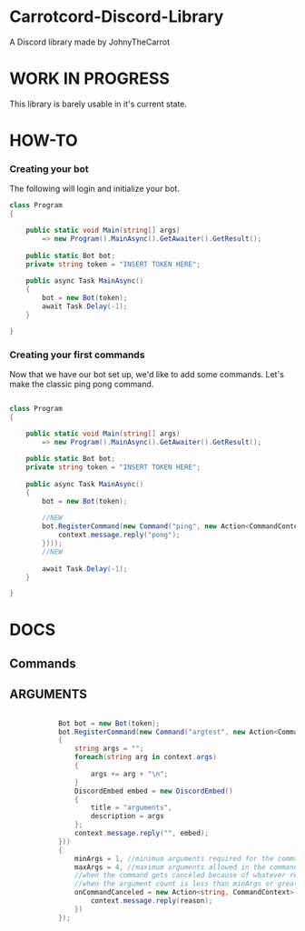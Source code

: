# Carrotcord-Discord-Library
A Discord library made by JohnyTheCarrot
# WORK IN PROGRESS
This library is barely usable in it's current state.
# HOW-TO

### Creating your bot

The following will login and initialize your bot.

```csharp
class Program
{

	public static void Main(string[] args)
		=> new Program().MainAsync().GetAwaiter().GetResult();
		
	public static Bot bot;
	private string token = "INSERT TOKEN HERE";
	
	public async Task MainAsync()
	{
		bot = new Bot(token);
		await Task.Delay(-1);
	}

}
```

### Creating your first commands

Now that we have our bot set up, we'd like to add some commands. Let's make the classic ping pong command.

```csharp

class Program
{

	public static void Main(string[] args)
		=> new Program().MainAsync().GetAwaiter().GetResult();
		
	public static Bot bot;
	private string token = "INSERT TOKEN HERE";
	
	public async Task MainAsync()
	{
		bot = new Bot(token);
		
		//NEW
		bot.RegisterCommand(new Command("ping", new Action<CommandContext>(context => {
			context.message.reply("pong");
		})));
		//NEW
		
		await Task.Delay(-1);
	}

}

```

# DOCS

## Commands
###

## ARGUMENTS

```csharp

            Bot bot = new Bot(token);
            bot.RegisterCommand(new Command("argtest", new Action<CommandContext>(context =>
            {
                string args = "";
                foreach(string arg in context.args)
                {
                    args += arg + "\n";
                }
                DiscordEmbed embed = new DiscordEmbed()
                {
                    title = "arguments",
                    description = args
                };
                context.message.reply("", embed);
            }))
            {
                minArgs = 1, //minimum arguments required for the command
                maxArgs = 4, //maximum arguments allowed in the command
                //when the command gets canceled because of whatever reason, the following will fire
                //when the argument count is less than minArgs or greater than maxArgs, it will also cancel the command and fire the following
                onCommandCanceled = new Action<string, CommandContext>((reason, context) => {
                    context.message.reply(reason);
                })
            });
```
